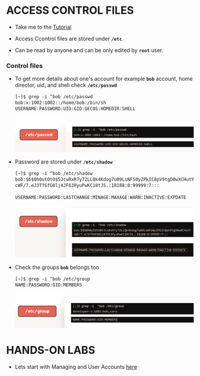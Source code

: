 # ACCESS CONTROL FILES

  - Take me to the [Tutorial](https://kodekloud.com/topic/access-control-files/)
  
  - Access Ccontrol files are stored under **`/etc`**.
  - Can be read by anyone and can be only edited by **`root`** user.


  ### Control files

  - To get more details about one's account for example **`bob`** account, home director, uid, and shell check **`/etc/passwd`** 

    ```
    [~]$ grep -i ^bob /etc/passwd
    bob:x:1002:1002::/home/bob:/bin/sh
    USERNAME:PASSWORD:UID:GID:GECOS:HOMEDIR:SHELL
    ```
   
    ![passwd](../../images//passwd.PNG)

  - Password are stored under **`/etc/shadow`**

    ```
    [~]$ grep -i ^bob /etc/shadow
    bob:$6$0h0utOtO$5JcuRxR7y72LLQk4Kdog7u09LsNFS0yZPkIC8pV9tgD0wXCHutY
    cWF/7.eJ3TfGfG0lj4JF63PyuPwKC18tJS.:18188:0:99999:7:::

    USERNAME:PASSWORD:LASTCHANGE:MINAGE:MAXAGE:WARN:INACTIVE:EXPDATE
    ```

    ![shadow](../../images//shadow.PNG)

  - Check the groups **`bob`** belongs too

    ```
    [~]$ grep -i ^bob /etc/group
    NAME:PASSWORD:GID:MEMBERS
    ```

    ![egp](../../images//egp.PNG)

# HANDS-ON LABS

  - Lets start with Managing and User Accounts [here](https://kodekloud.com/courses/the-linux-basics-course/lectures/17074503)